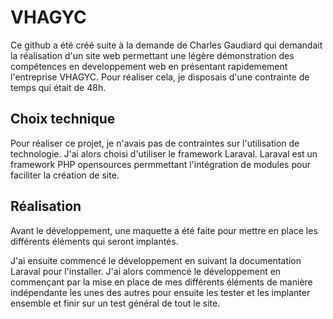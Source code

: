 # VHAGYC

Ce github a été créé suite à la demande de Charles Gaudiard qui demandait la réalisation d'un site web permettant une légère démonstration des compétences en developpement web en présentant rapidemement l'entreprise VHAGYC. 
Pour réaliser cela, je disposais d'une contrainte de temps qui était de 48h.

## Choix technique

Pour réaliser ce projet, je n'avais pas de contraintes sur l'utilisation de technologie. J'ai alors choisi d'utiliser le framework Laraval.
Laraval est un framework PHP opensources permmettant l'intégration de modules pour faciliter la création de site.

## Réalisation 

Avant le développement, une maquette a été faite pour mettre en place les différents éléments qui seront implantés.

J'ai ensuite commencé le développement en suivant la documentation Laraval pour l'installer.
J'ai alors commencé le développement en commençant par la mise en place de mes différents éléments de manière indépendante les unes des autres pour ensuite les tester et les implanter ensemble et finir sur un test général de tout le site. 
